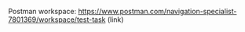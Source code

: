 Postman workspace: https://www.postman.com/navigation-specialist-7801369/workspace/test-task (link)
